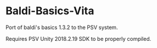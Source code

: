 # Baldi-Basics-Vita
Port of baldi's basics 1.3.2 to the PSV system.

Requires PSV Unity 2018.2.19 SDK to be properly compiled.
